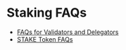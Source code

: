 # Staking FAQs

* [FAQs for Validators and Delegators](../../../../about-gc/faqs/public-staking-validators-and-delegators.md)
* [STAKE Token FAQs](broken-reference)
